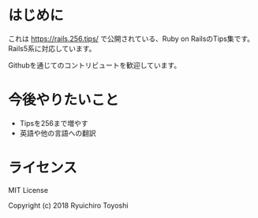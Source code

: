 # はじめに

これは https://rails.256.tips/ で公開されている、Ruby on RailsのTips集です。Rails5系に対応しています。

Githubを通じてのコントリビュートを歓迎しています。

# 今後やりたいこと

- Tipsを256まで増やす
- 英語や他の言語への翻訳

# ライセンス

MIT License

Copyright (c) 2018 Ryuichiro Toyoshi

